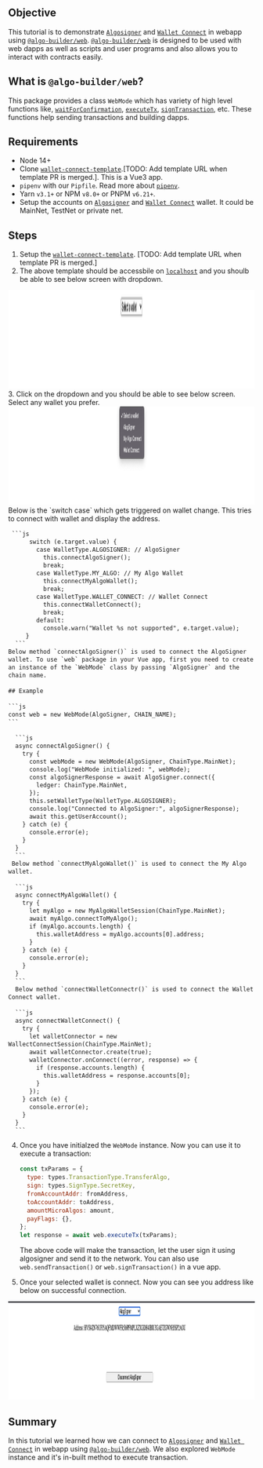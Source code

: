 ## Objective

This tutorial is to demonstrate [`Algosigner`](https://github.com/PureStake/algosigner) and [`Wallet Connect`](https://walletconnect.com/) in webapp using [`@algo-builder/web`](https://github.com/scale-it/algo-builder/tree/master/packages/web). [`@algo-builder/web`](https://github.com/scale-it/algo-builder/tree/master/packages/web) is designed to be used with web dapps as well as scripts and user programs and also allows you to interact with contracts easily.

## What is `@algo-builder/web`?

This package provides a class `WebMode` which has variety of high level functions like, [`waitForConfirmation`](algobuilder.dev/api/web/classes/web.html#waitForConfirmation), [`executeTx`](<(algobuilder.dev/api/web/classes/web.html#executeTx)>), [`signTransaction`](<(algobuilder.dev/api/web/classes/web.html#signTransaction)>), etc. These functions help sending transactions and building dapps.

## Requirements

- Node 14+
- Clone [`wallet-connect-template`]().[TODO: Add template URL when template PR is merged.]. This is a Vue3 app.
- `pipenv` with our `Pipfile`. Read more about [`pipenv`](#Using-Pipenv).
- Yarn `v3.1+` or NPM `v8.0+` or PNPM `v6.21+`.
- Setup the accounts on [`Algosigner`](https://github.com/PureStake/algosigner) and [`Wallet Connect`](https://walletconnect.com/) wallet. It could be MainNet, TestNet or private net.

## Steps

1. Setup the [`wallet-connect-template`](). [TODO: Add template URL when template PR is merged.]
2. The above template should be accessbile on [`localhost`](http://localhost:8080/) and you shoulb be able to see below screen with dropdown.
<img src="./t-08/assets/select-wallet.png" height="200" title="Select Wallet" />
3. Click on the dropdown and you should be able to see below screen. Select any wallet you prefer. 
<img src="./t-08/assets/all-wallets.png" height="200" title="All Wallet" />
Below is the `switch case` which gets triggered on wallet change. This tries to connect with wallet and display the address.

     ```js
          switch (e.target.value) {
            case WalletType.ALGOSIGNER: // AlgoSigner
              this.connectAlgoSigner();
              break;
            case WalletType.MY_ALGO: // My Algo Wallet
              this.connectMyAlgoWallet();
              break;
            case WalletType.WALLET_CONNECT: // Wallet Connect
              this.connectWalletConnect();
              break;
            default:
              console.warn("Wallet %s not supported", e.target.value);
         }
      ```
    Below method `connectAlgoSigner()` is used to connect the AlgoSigner wallet. To use `web` package in your Vue app, first you need to create an instance of the `WebMode` class by passing `AlgoSigner` and the chain name.

    ## Example

    ```js
    const web = new WebMode(AlgoSigner, CHAIN_NAME);
    ```

      ```js
      async connectAlgoSigner() {
        try {
          const webMode = new WebMode(AlgoSigner, ChainType.MainNet);
          console.log("WebMode initialized: ", webMode);
          const algoSignerResponse = await AlgoSigner.connect({
            ledger: ChainType.MainNet,
          });
          this.setWalletType(WalletType.ALGOSIGNER);
          console.log("Connected to AlgoSigner:", algoSignerResponse);
          await this.getUserAccount();
        } catch (e) {
          console.error(e);
        }
      }
      ```
     Below method `connectMyAlgoWallet()` is used to connect the My Algo wallet.

      ```js
      async connectMyAlgoWallet() {
        try {
          let myAlgo = new MyAlgoWalletSession(ChainType.MainNet);
          await myAlgo.connectToMyAlgo();
          if (myAlgo.accounts.length) {
            this.walletAddress = myAlgo.accounts[0].address;
          }
        } catch (e) {
          console.error(e);
        }
      }
      ```
      Below method `connectWalletConnectr()` is used to connect the Wallet Connect wallet.

      ```js
      async connectWalletConnect() {
        try {
          let walletConnector = new WallectConnectSession(ChainType.MainNet);
          await walletConnector.create(true);
          walletConnector.onConnect((error, response) => {
            if (response.accounts.length) {
              this.walletAddress = response.accounts[0];
            }
          });
        } catch (e) {
          console.error(e);
        }
      }
      ```
4. Once you have initialzed the `WebMode` instance. Now you can use it to execute a transaction:

    ```js
    const txParams = {
      type: types.TransactionType.TransferAlgo,
      sign: types.SignType.SecretKey,
      fromAccountAddr: fromAddress,
      toAccountAddr: toAddress,
      amountMicroAlgos: amount,
      payFlags: {},
    };
    let response = await web.executeTx(txParams);
    ```

    The above code will make the transaction, let the user sign it using algosigner and send it to the network. You can also use `web.sendTransaction()` or `web.signTransaction()` in a vue app.
5. Once your selected wallet is connect. Now you can see you address like below on successful connection.
<img src="./t-08/assets/wallet-connected.png" height="200" title="Select Wallet" />

## Summary

In this tutorial we learned how we can connect to [`Algosigner`](https://github.com/PureStake/algosigner) and [`Wallet Connect`](https://walletconnect.com/) in webapp using [`@algo-builder/web`](https://github.com/scale-it/algo-builder/tree/master/packages/web). We also explored `WebMode` instance and it's in-built method to execute transaction.
